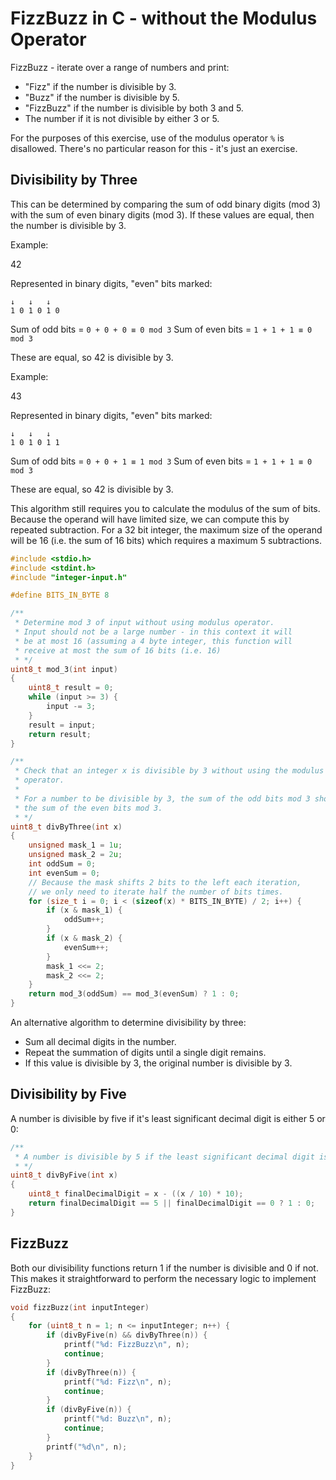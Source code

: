 FizzBuzz in C - without the Modulus Operator
============================================
FizzBuzz - iterate over a range of numbers and print:

* "Fizz" if the number is divisible by 3.
* "Buzz" if the number is divisible by 5.
* "FizzBuzz" if the number is divisible by both 3 and 5.
* The number if it is not divisible by either 3 or 5.

For the purposes of this exercise, use of the modulus operator `%` is disallowed. There's no particular reason for this - it's just an exercise.

Divisibility by Three
---------------------
This can be determined by comparing the sum of odd binary digits (mod 3) with the sum of even binary digits (mod 3). If these values are equal, then the number is divisible by 3.

Example:

42

Represented in binary digits, "even" bits marked:
```
↓   ↓   ↓
1 0 1 0 1 0
```

Sum of odd bits = `0 + 0 + 0 ≡ 0 mod 3`
Sum of even bits = `1 + 1 + 1 ≡ 0 mod 3`

These are equal, so 42 is divisible by 3.

Example:

43

Represented in binary digits, "even" bits marked:
```
↓   ↓   ↓
1 0 1 0 1 1
```

Sum of odd bits = `0 + 0 + 1 ≡ 1 mod 3`
Sum of even bits = `1 + 1 + 1 ≡ 0 mod 3`

These are equal, so 42 is divisible by 3.

This algorithm still requires you to calculate the modulus of the sum of bits. Because the operand will have limited size, we can compute this by repeated subtraction. For a 32 bit integer, the maximum size of the operand will be 16 (i.e. the sum of 16 bits) which requires a maximum 5 subtractions.

```c
#include <stdio.h>
#include <stdint.h>
#include "integer-input.h"

#define BITS_IN_BYTE 8

/**
 * Determine mod 3 of input without using modulus operator.
 * Input should not be a large number - in this context it will
 * be at most 16 (assuming a 4 byte integer, this function will
 * receive at most the sum of 16 bits (i.e. 16)
 * */
uint8_t mod_3(int input)
{
	uint8_t result = 0;
	while (input >= 3) {
		input -= 3;
	}
	result = input;
	return result;
}

/**
 * Check that an integer x is divisible by 3 without using the modulus
 * operator.
 *
 * For a number to be divisible by 3, the sum of the odd bits mod 3 should equal
 * the sum of the even bits mod 3.
 * */
uint8_t divByThree(int x)
{
	unsigned mask_1 = 1u;
	unsigned mask_2 = 2u;
	int oddSum = 0;
	int evenSum = 0;
	// Because the mask shifts 2 bits to the left each iteration,
	// we only need to iterate half the number of bits times.
	for (size_t i = 0; i < (sizeof(x) * BITS_IN_BYTE) / 2; i++) {
		if (x & mask_1) {
			oddSum++;
		}
		if (x & mask_2) {
			evenSum++;
		}
		mask_1 <<= 2;
		mask_2 <<= 2;
	}
	return mod_3(oddSum) == mod_3(evenSum) ? 1 : 0; 
}
```
An alternative algorithm to determine divisibility by three:

* Sum all decimal digits in the number.
* Repeat the summation of digits until a single digit remains.
* If this value is divisible by 3, the original number is divisible by 3.

Divisibility by Five
--------------------
A number is divisible by five if it's least significant decimal digit is either 5 or 0:

```c
/**
 * A number is divisible by 5 if the least significant decimal digit is either 5 or 0.
 * */
uint8_t divByFive(int x)
{
	uint8_t finalDecimalDigit = x - ((x / 10) * 10);
	return finalDecimalDigit == 5 || finalDecimalDigit == 0 ? 1 : 0;
}
```
FizzBuzz
--------
Both our divisibility functions return 1 if the number is divisible and 0 if not. This makes it straightforward to perform the necessary logic to implement FizzBuzz:

```c
void fizzBuzz(int inputInteger)
{
	for (uint8_t n = 1; n <= inputInteger; n++) {
		if (divByFive(n) && divByThree(n)) {
			printf("%d: FizzBuzz\n", n);
			continue;
		}
		if (divByThree(n)) {
			printf("%d: Fizz\n", n);
			continue;
		}
		if (divByFive(n)) {
			printf("%d: Buzz\n", n);
			continue;
		}
		printf("%d\n", n);
	}
}

```
